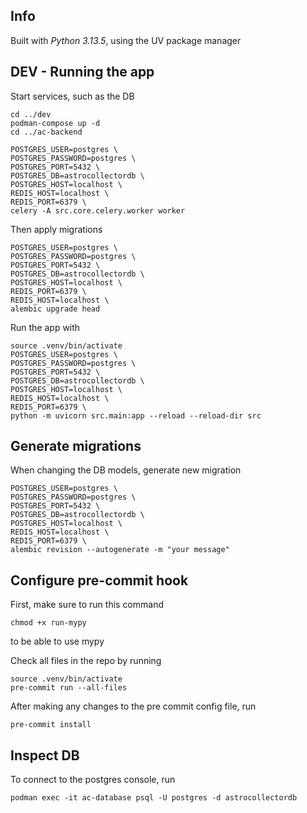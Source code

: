 ## Info
Built with *Python 3.13.5*, using the UV package manager

## DEV - Running the app
Start services, such as the DB
```shell
cd ../dev
podman-compose up -d
cd ../ac-backend
```
```shell
POSTGRES_USER=postgres \
POSTGRES_PASSWORD=postgres \
POSTGRES_PORT=5432 \
POSTGRES_DB=astrocollectordb \
POSTGRES_HOST=localhost \
REDIS_HOST=localhost \
REDIS_PORT=6379 \
celery -A src.core.celery.worker worker
```

Then apply migrations
```shell
POSTGRES_USER=postgres \
POSTGRES_PASSWORD=postgres \
POSTGRES_PORT=5432 \
POSTGRES_DB=astrocollectordb \
POSTGRES_HOST=localhost \
REDIS_PORT=6379 \
REDIS_HOST=localhost \
alembic upgrade head
```

Run the app with
```shell
source .venv/bin/activate
POSTGRES_USER=postgres \
POSTGRES_PASSWORD=postgres \
POSTGRES_PORT=5432 \
POSTGRES_DB=astrocollectordb \
POSTGRES_HOST=localhost \
REDIS_HOST=localhost \
REDIS_PORT=6379 \
python -m uvicorn src.main:app --reload --reload-dir src
```

## Generate migrations
When changing the DB models, generate new migration
```shell
POSTGRES_USER=postgres \
POSTGRES_PASSWORD=postgres \
POSTGRES_PORT=5432 \
POSTGRES_DB=astrocollectordb \
POSTGRES_HOST=localhost \
REDIS_HOST=localhost \
REDIS_PORT=6379 \
alembic revision --autogenerate -m "your message"
```

## Configure pre-commit hook
First, make sure to run this command
```shell
chmod +x run-mypy
```
to be able to use mypy

Check all files in the repo by running
```shell
source .venv/bin/activate
pre-commit run --all-files
```
After making any changes to the pre commit config file, run
```shell
pre-commit install
```

## Inspect DB
To connect to the postgres console, run
```shell
podman exec -it ac-database psql -U postgres -d astrocollectordb
```
